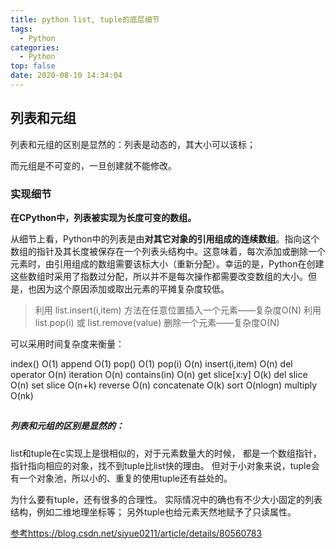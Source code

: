 ```yaml
---
title: python list, tuple的底层细节
tags:
  - Python
categories:
  - Python
top: false
date: 2020-08-10 14:34:04
---
```


## 列表和元组

列表和元组的区别是显然的：列表是动态的，其大小可以该标；

而元组是不可变的，一旦创建就不能修改。

### 实现细节

**在CPython中，列表被实现为长度可变的数组。**

从细节上看，Python中的列表是由**对其它对象的引用组成的连续数组**。指向这个数组的指针及其长度被保存在一个列表头结构中。这意味着，每次添加或删除一个元素时，由引用组成的数组需要该标大小（重新分配）。幸运的是，Python在创建这些数组时采用了指数过分配，所以并不是每次操作都需要改变数组的大小。但是，也因为这个原因添加或取出元素的平摊复杂度较低。

> 利用 list.insert(i,item) 方法在任意位置插入一个元素——复杂度O(N)
> 利用 list.pop(i) 或 list.remove(value) 删除一个元素——复杂度O(N)

可以采用时间复杂度来衡量：

index() O(1)
append O(1)
pop() O(1)
pop(i) O(n)
insert(i,item) O(n)
del operator O(n)
iteration O(n)
contains(in) O(n)
get slice[x:y] O(k)
del slice O(n)
set slice O(n+k)
reverse O(n)
concatenate O(k)
sort O(nlogn)
multiply O(nk)

## 

##### 列表和元组的区别是显然的：



list和tuple在c实现上是很相似的，对于元素数量大的时候，
都是一个数组指针，指针指向相应的对象，找不到tuple比list快的理由。
但对于小对象来说，tuple会有一个对象池，所以小的、重复的使用tuple还有益处的。

为什么要有tuple，还有很多的合理性。
实际情况中的确也有不少大小固定的列表结构，例如二维地理坐标等；
另外tuple也给元素天然地赋予了只读属性。



[参考https://blog.csdn.net/siyue0211/article/details/80560783](https://blog.csdn.net/siyue0211/article/details/80560783)